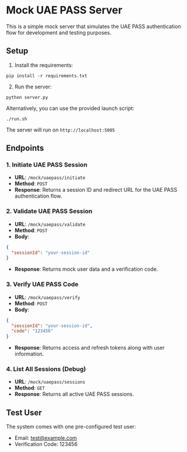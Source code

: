 # Mock UAE PASS Server

This is a simple mock server that simulates the UAE PASS authentication flow for development and testing purposes.

## Setup

1. Install the requirements:
```
pip install -r requirements.txt
```

2. Run the server:
```
python server.py
```

Alternatively, you can use the provided launch script:
```
./run.sh
```

The server will run on `http://localhost:5005`

## Endpoints

### 1. Initiate UAE PASS Session
- **URL**: `/mock/uaepass/initiate`
- **Method**: `POST`
- **Response**: Returns a session ID and redirect URL for the UAE PASS authentication flow.

### 2. Validate UAE PASS Session
- **URL**: `/mock/uaepass/validate`
- **Method**: `POST`
- **Body**: 
```json
{
  "sessionId": "your-session-id"
}
```
- **Response**: Returns mock user data and a verification code.

### 3. Verify UAE PASS Code
- **URL**: `/mock/uaepass/verify`
- **Method**: `POST`
- **Body**: 
```json
{
  "sessionId": "your-session-id",
  "code": "123456"
}
```
- **Response**: Returns access and refresh tokens along with user information.

### 4. List All Sessions (Debug)
- **URL**: `/mock/uaepass/sessions`
- **Method**: `GET`
- **Response**: Returns all active UAE PASS sessions.

## Test User

The system comes with one pre-configured test user:
- Email: test@example.com
- Verification Code: 123456 